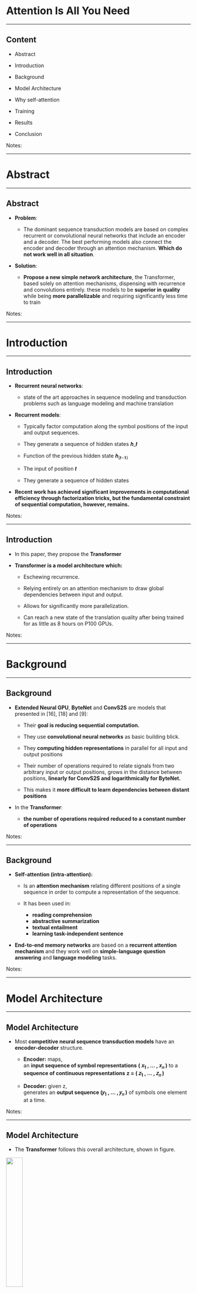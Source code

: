 # Attention Is All You Need

---

## Content 


 *  Abstract

 * Introduction

 * Background

 * Model Architecture

 * Why self-attention

 * Training

 * Results

 * Conclusion

Notes: 

 
---

# Abstract

---


## Abstract

 *  **Problem**:

    - The dominant sequence transduction models are based on complex recurrent or convolutional neural networks that include an encoder and a decoder. The best performing models also connect the encoder and decoder through an attention mechanism. **Which do not work well in all situation**.

 *  **Solution**:

     -  **Propose a new simple network architecture**, the Transformer, based solely on attention mechanisms, dispensing with recurrence and convolutions entirely. these models to be  **superior in quality** while being  **more parallelizable**  and requiring significantly less time to train

Notes: 

 


---

# Introduction

---


## Introduction

 *  **Recurrent neural networks**:
    - state of the art approaches in sequence modeling and transduction problems such as language modeling and machine translation

 *  **Recurrent models**: 
    - Typically factor computation along the symbol positions of the input and output sequences.

    - They generate a sequence of hidden states 𝒉_𝒕

    - Function of the previous hidden state 𝒉<sub>(𝒕−𝟏)

    - The input of position 𝒕

    - They generate a sequence of hidden states

 *  **Recent work has achieved significant improvements in computational efficiency through factorization tricks, but the fundamental constraint of sequential computation, however, remains.**


Notes: 


---

## Introduction

 * In this paper, they propose the  **Transformer** 

 *  **Transformer is a model architecture which:** 
    - Eschewing recurrence.

    - Relying entirely on an attention mechanism to draw global dependencies between input and output.

    - Allows for significantly more parallelization.

    - Can reach a new state of the translation quality after being trained for as little as 8 hours on P100 GPUs.


Notes: 

 
---

# Background

---


## Background


 *  **Extended Neural GPU**, **ByteNet** and **ConvS2S** are models that presented in [16], [18] and [9]: 

    - Their **goal is reducing sequential computation.**

    - They use **convolutional neural networks** as basic building blick.

    - They **computing hidden representations** in parallel for all input and output positions

    -  Their number of operations required to relate signals from two arbitrary input or output positions, grows in the distance between positions,  **linearly for ConvS2S and logarithmically for ByteNet.** 

    - This makes it  **more difficult to learn dependencies between distant positions** 

 * In the **Transformer**:
    - **the number of operations required reduced to a constant number of operations** 

Notes: 



---

## Background


 *  **Self-attention (intra-attention):** 

    - Is an  **attention mechanism** relating different positions of a single sequence in order to compute a representation of the sequence.

    - It has been used in:
      - **reading comprehension** 
      - **abstractive summarization** 
      - **textual entailment** 
      - **learning task-independent sentence** 

 *  **End-to-end memory networks** are based on a **recurrent attention mechanism** and they work well on **simple-language question answering** and **language modeling** tasks.

Notes: 

 


---

# Model Architecture

---


## Model Architecture

 *  Most **competitive neural sequence transduction models** have an **encoder-decoder** structure.

    - **Encoder:** maps,<br/>
an **input sequence of symbol representations** **( 𝑥<sub>1</sub> , ... , 𝑥<sub>𝑛</sub> )**
 to
 a **sequence of continuous representations**  **z = ( 𝑧<sub>1</sub> , ... , 𝑧<sub>𝑛</sub> )**

    - **Decoder:** given z,<br/>
generates an **output sequence (𝑦<sub>1</sub> , ... , 𝑦<sub>𝑛</sub> )** of symbols one element at a time.


Notes: 

 


---

## Model Architecture


 * The **Transformer** follows this overall architecture, shown in figure.


<img src="../../assets/images/ai-nlp/Model-Architecture-1.png" style="width:30%;"/>


Notes: 



---

## Model Architecture

 *  **Encoder:**

    - Is composed of a stack of **N=6** identical layer.

    - Each layer has 2 sub-layer:
      - **multi-head self-attention mechanism**
      - **simple, position-wise fully connected feed-forward network**

    - the output of each sub-layer is 
      - **LayerNorm(x + Sublayer(x))**

    - produce outputs of dimension **𝑑<sub>𝑚𝑜𝑑𝑒𝑙</sub>=512**


Notes: 



---

## Model Architecture

 *  **Decoder:**

    - Is composed of a stack of N=6 identical layer.

    - Each layer has 3 sub-layer:
      - **multi-head self-attention mechanism** 
      - **simple, position-wise fully connected feed-forward network** 
      - **Performs multi-head attention over the output of encoder stack**
 
    - The output embeddings are offset by one position

    - Ensures that the predictions for position  **i** can depend only on the known outputs at positions less than **i** 

Notes: 



---

## Model Architecture


 *  **Attention function:** 

    - Mapping a query and a set of key-value pairs to an output

    - The query, keys, values, and output are all vectors

    - Output is computed as a weighted sum of the values

 *  **Most commonly used attention functions:** 

    - **Additive attention** 

    - **Dot-product attention** 

 *  **Additive attention:** 

    - computes the compatibility function using a feed-forward network with a single hidden layer.

Notes: 



---

## Model Architecture

 *  **Scaled Dot-Product Attention
 *  Dot-product attention is identical to the algorithm in this paper that call:
    -  **“Scaled Dot-Product Attention”**
 *   **Input:**
    -  **Queries** and  **keys ** of dimension 𝑑<sub>𝑘 and  **values ** of dimension 𝑑<sub>𝑣

 *   **Formula of Matrix of outputs:**

<img src="../../assets/images/ai-nlp/Formula-of-Matrix.png" style="width:40%;"/>




<img src="../../assets/images/ai-nlp/Model-Architecture-2.png" style="width:20%; float:right;margin-top:-400px;"/>

Notes: 



---

## Model Architecture

 *  **Comparison of additive attention and dot-product attention:**

    -  Similar in theoretical **complexity**

    -  Dot-product attention is **much faster**

    -  Dot-product attention is **more space-efficient** in practice

    -  For small values of 𝑑<sub>𝑘 , additive attention **work faster**

Notes: 



---

## Model Architecture

 *  **Multi-Head Attention**

 *  **linearly project** the queries, keys and values **𝒉** times with different, learned linear projections to **𝒅<sub>𝒌**, **𝒅<sub>𝒌** and **𝒅<sub>𝒗** dimensions.

 *  **Formula of Matrix of outputs:**

    -  **𝑴𝒖𝒍𝒕𝒊𝑯𝒆𝒂𝒅(𝑸,𝑲,𝑽)= 𝑪𝒐𝒏𝒄𝒂𝒕 (𝒉𝒆𝒂𝒅<sub>𝟏</sub>,...,𝒉𝒆𝒂𝒅<sub>𝒉</sub> ) 𝑾<sup>𝑶</sup>**

    -  Where
 **𝒉𝒆𝒂𝒅<sub>𝒊</sub>= 𝑨𝒕𝒕𝒆𝒏𝒕𝒊𝒐𝒏(𝑸𝑾<sub>𝒊</sub><sup>𝑸</sup>, 𝑲𝑾<sub>𝒊</sub><sup>𝑲</sup>, 𝐕𝑾<sub>𝒊</sub><sup>𝑽</sup>)**

 *  and:
    -  𝑊<sub>𝑖</sub><sup>𝑄</sup>  ∈ 𝑅<sup>(𝑑<sub>𝑚𝑜𝑑𝑒𝑙</sub>  × 𝑑<sub>𝑘 )</sup>
    -  𝑊<sub>𝑖</sub><sup>𝐾</sup>  ∈ 𝑅<sup>(𝑑<sub>𝑚𝑜𝑑𝑒𝑙</sub>  × 𝑑<sub>𝑘 )</sup>
    -  𝑊<sub>𝑖</sub><sup>𝑉</sup>  ∈ 𝑅<sup>(𝑑<sub>𝑚𝑜𝑑𝑒𝑙</sub>  × 𝑑<sub>𝑣 )</sup>
    -  𝑊<sup>𝑂</sup>  ∈ 𝑅<sup>(ℎ𝑑<sub>𝑣</sub>  × 𝑑<sub>𝑚𝑜𝑑𝑒𝑙 )</sup>


<img src="../../assets/images/ai-nlp/Model-Architecture-3.png" style="width:30%; float:right;margin-top:-600px;"/>



Notes: 



---

## Model Architecture

 *  **Applications of Attention in this Model**
 *  The **Transformer** uses **multi-head attention** in three different ways:
    -  In **encoder-decoder attention** layer:
      -  Queries → come from the **previous decoder layer**
      -  Memory keys and values -> from the output of the encoder
      -  allows every position in the decoder to attend over all positions in the input sequence.
    -  In a **self-attention** layer:
    -  Keys, values and queries -> from the **output of the previous layer** in the encoder
    -  Each position in the encoder can attend to all positions in the previous layer of the encoder
 *  **self-attention** layers in the decoder
    -  allow each position in the decoder to attend to all positions in the decoder up to and including that position


Notes: 



---

## Model Architecture

 *  **Position-wise Feed-Forward Networks:**

    -  encoder and decoder contains a **fully connected feed-forward network**

    -  This consists of **two linear transformations** with a ReLU activation in between, the formula is:

      -  𝑭𝑭𝑵(𝒙)=𝒎𝒂𝒙 (𝟎, 𝒙𝑾<sub>𝟏</sub>+𝒃<sub>𝟏</sub> ) 𝑾<sub>𝟐</sub> + 𝒃<sub>𝟐</sub>

 *  **Embeddings and Softmax:**

    -  **Embeddings:** convert the input tokens and output tokens to vectors of dimension 𝑑<sub>𝑚𝑜𝑑𝑒𝑙
    -  **Softmax:** convert the decoder output to predicted next-token probabilities





Notes: 



---

## Model Architecture


 *  **Positional encoding:** 

     - use some information about the relative or absolute position of the tokens in the sequence(in table), to make use of the order of the sequence

       -  **n**  is the sequence length

       -  **d**  is the representation dimension

       -  **k**  is the kernel size of convolutions

       -  **r**  the size of the neighborhood in restricted self-attention

<img src="../../assets/images/ai-nlp/Model-Architecture-4.png" style="width:60%;"/>

Notes: 



---

## Model Architecture

 *  There are many choices of **positional encodings**, they use sine and **cosine functions** of different frequencies in this paper:

      -  𝑷𝑬<sub>(𝒑𝒐𝒔 , 𝟐𝒊)</sub>=𝐬𝐢𝐧⁡ (𝒑𝒐𝒔/𝟏𝟎𝟎𝟎𝟎<sup>𝟐𝒊 /𝒅<sub>𝒎𝒐𝒅𝒆𝒍</sub></sup>)

      -  𝑷𝑬<sub>(𝒑𝒐𝒔 , 𝟐𝒊+𝟏)</sub>=𝒔𝒊𝒏⁡ (𝒑𝒐𝒔/𝟏𝟎𝟎𝟎𝟎<sup>𝟐𝒊 /𝒅<sub>𝒎𝒐𝒅𝒆𝒍</sub></sup>)

 *  Where:

      -  **𝒑𝒐𝒔** is the position

      -  **𝒊** is the dimension


Notes: 




---

# Why Self-Attention

---


## Why Self-Attention


 *  **Comparison of self-attention layers and recurrent and convolutional layers:** 

     -  **Computational complexity** per layer

        *  **self-attention**  layers are  **faster**  than  **recurrent**  layers when the sequence length  **n**  is smaller than the representation dimensionality  **d** 

        * To improve  **computational performance** :

          * self-attention could be restricted to considering only a neighborhood of size  **r**  in the input sequence centered around the respective output position.

     -  **Amount of computation** that can be parallelized

     - The  **path length** between long-range dependencies in the network

 *  **self-attention could yield more interpretable models** 

Notes: 




---

# Training

---


## Training


 *  **Training Data and Batching:** 

     -  **Dataset(English-German):** 

        * WMT 2014 English-German

        * 4.5 million sentence pairs

        * encoded using byte-pair encoding

        * has a shared sourcetarget vocabulary of about 37000 tokens

     -  **Dataset (English-French):** 

        * WMT 2014 English-French

        * 36M sentences

        * split tokens into a 32000 word-piece vocabulary

 * Each training batch contained a  **set of sentence pairs** containing approximately  **25000** source tokens and **25000** target tokens.

Notes: 



---

## Training

 *  **Hardware and Schedule:**
     -  machine with 8 NVIDIA P100 GPUs
     -  each training step took about 0.4 seconds
     -  trained the base models for a total of 100,000 steps or 12 hours
     -  Big models were trained for 300,000 steps and step time was 1.0 seconds
 *  **Optimizer:**
     -  used the Adam optimizer (𝛽<sub>1</sub>= 0.9 , 𝛽<sub>2</sub>= 0.98 , 𝜖 = 10<sup>−9</sup>)
     -  Learning rate formula: (𝑤𝑎𝑟𝑚𝑢𝑝<sub>𝑠𝑡𝑒𝑝𝑠</sub> = 4000)
𝒍𝒓𝒂𝒕𝒆= 𝒅<sub>𝒎𝒐𝒅𝒆𝒍</sub><sup>−𝟎.𝟓</sup> . 𝐦𝐢𝐧⁡(𝒔𝒕𝒆𝒑<sub>𝒏𝒖𝒎</sub><sup>−𝟎.𝟓</sup>, 𝒔𝒕𝒆𝒑<sub>𝒏𝒖𝒎</sub> .𝒘𝒂𝒓𝒎𝒖𝒑<sub>𝒔𝒕𝒆𝒑𝒔</sub><sup>−𝟏.𝟓</sup>)


Notes: 



---

## Training

 *  **Regularization:**
     -  employ 2 types of regularization during training:
       -  **Residual Dropout:**
         -  Apply dropout to the output of each sub-layer, before it is added to the sub-layer input and normalized.</br>
(with 𝑷<sub>𝒅𝒓𝒐𝒑</sub>= 𝟎.𝟏)

       -  **Label Smoothing:**
         -  employed label smoothing of value 𝒆<sub>𝒍𝒔</sub>=𝟎.𝟏
         -  **Hurts perplexity**, but **improves accuracy and BLEU score**


Notes: 




---

# Results

---


## Results


 *  **English-to-German dataset:** 

     - The  **Transformer**  achieves better BLEU scores than  **previous models** 

 *  **English-to-French dataset:** 

     -  **big model** achieves better BLEU score

<img src="../../assets/images/ai-nlp/Results1.png" style="width:60%;"/>



Notes: 



---

## Results

 *  **Model Variations:**
     - To evaluate the importance of different components of the Transformer
 *  according to the table in next slide
     - Row **A**:
       - **worse** than the best setting
       - **quality** also drops off with too many heads
     - Row **B**:
       - reducing the attention key size 𝒅<sub>𝒌 hurts model quality
     - Row **C** and **D**:
       - **bigger models** are better
       - dropout is very helpful in avoiding over-fitting
     - Row **E**:
       - **nearly identical results to the base model**


Notes: 



---

## Results

<img src="../../assets/images/ai-nlp/Results2.png" style="width:70%;"/>


Notes: 




---

## Results


 *  **English Constituency Parsing:** 

     - To  **evaluate**  if the  **Transformer can generalize** to other tasks

 * They performed experiments on English constituency parsing. The results are in table in next slide.

 * According to the table:

     - Despite the lack of task-specific tuning they model  **performs surprisingly well** 

     - Yielding  **better results** than all previously reported models with the exception of the Recurrent Neural Network Grammar

     - The  **Transformer outperforms** the Berkeley-Parser even when training only on the WSJ training set of 40K sentences

Notes: 



---

## Results

<img src="../../assets/images/ai-nlp/Results3.png" style="width:70%;"/>


Notes: 



---

# Conclusion

---


## Conclusion


 * Presented the  **Transformer** 

     - the  **first sequence transduction model** based entirely on attention

 *  **Replacing the recurrent layers** most commonly used in encoder-decoder architectures with multi-headed self-attention.

 * For translation tasks,  **the Transformer can be trained significantly faster** than architectures based on recurrent or convolutional layers.

 * The code they used to train and evaluate our models is available at:

 * https://github.com/tensorflow/tensor2tensor

Notes: 



---

## Question

<img src="../../assets/images/generic/Question.png" style="width:30%;"/>



Notes: 




